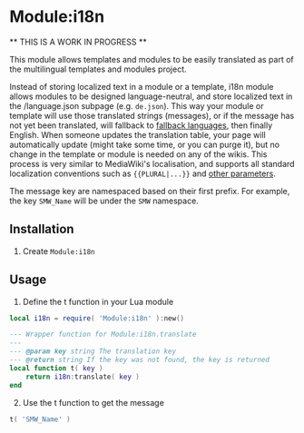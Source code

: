 # Module:i18n

** THIS IS A WORK IN PROGRESS **

This module allows templates and modules to be easily translated as part of the multilingual templates and modules project.

Instead of storing localized text in a module or a template, i18n module allows modules to be designed language-neutral, and store localized text in the /language.json subpage (e.g. `de.json`). This way your module or template will use those translated strings (messages), or if the message has not yet been translated, will fallback to [fallback languages](https://www.mediawiki.org/wiki/Manual:Language#Fallback_languages), then finally English. When someone updates the translation table, your page will automatically update (might take some time, or you can purge it), but no change in the template or module is needed on any of the wikis. This process is very similar to MediaWiki's localisation, and supports all standard localization conventions such as `{{PLURAL|...}}` and [other parameters](https://www.mediawiki.org/wiki/Manual:Language#Fallback_languages).

The message key are namespaced based on their first prefix. For example, the key `SMW_Name` will be under the `SMW` namespace.

## Installation
1. Create `Module:i18n`

## Usage
1. Define the t function in your Lua module
```Lua
local i18n = require( 'Module:i18n' ):new()

--- Wrapper function for Module:i18n.translate
---
--- @param key string The translation key
--- @return string If the key was not found, the key is returned
local function t( key )
	return i18n:translate( key )
end
```

2. Use the t function to get the message
```Lua
t( 'SMW_Name' )
```